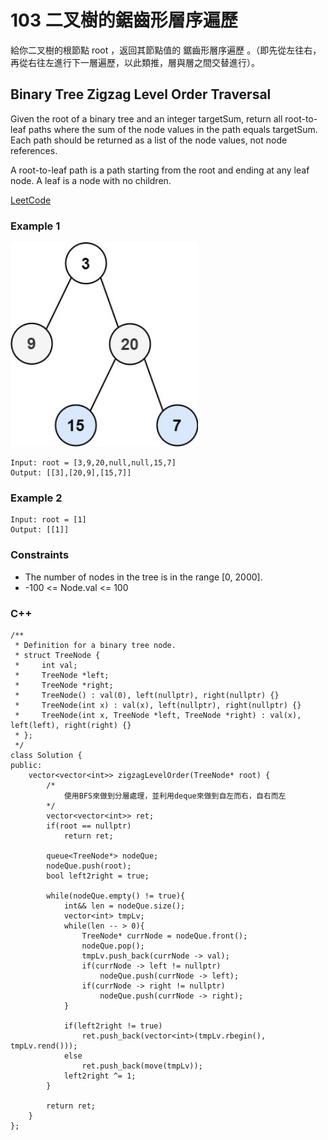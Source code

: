 # 103 二叉樹的鋸齒形層序遍歷

給你二叉樹的根節點 root ，返回其節點值的 鋸齒形層序遍歷 。（即先從左往右，再從右往左進行下一層遍歷，以此類推，層與層之間交替進行）。

## Binary Tree Zigzag Level Order Traversal

Given the root of a binary tree and an integer targetSum, return all root-to-leaf paths where the sum of the node values in the path equals targetSum. Each path should be returned as a list of the node values, not node references.

A root-to-leaf path is a path starting from the root and ending at any leaf node. A leaf is a node with no children.

[LeetCode](https://leetcode.cn/problems/path-sum-ii/)

### Example 1

<img src="img/103.jpg" width = "300"/>

```
Input: root = [3,9,20,null,null,15,7]
Output: [[3],[20,9],[15,7]]
```

### Example 2

```
Input: root = [1]
Output: [[1]]
``` 

### Constraints

* The number of nodes in the tree is in the range [0, 2000].
* -100 <= Node.val <= 100


### C++ 

```
/**
 * Definition for a binary tree node.
 * struct TreeNode {
 *     int val;
 *     TreeNode *left;
 *     TreeNode *right;
 *     TreeNode() : val(0), left(nullptr), right(nullptr) {}
 *     TreeNode(int x) : val(x), left(nullptr), right(nullptr) {}
 *     TreeNode(int x, TreeNode *left, TreeNode *right) : val(x), left(left), right(right) {}
 * };
 */
class Solution {
public:
    vector<vector<int>> zigzagLevelOrder(TreeNode* root) {
        /*
            使用BFS來做到分層處理，並利用deque來做到自左而右，自右而左
        */
        vector<vector<int>> ret;
        if(root == nullptr)
            return ret;

        queue<TreeNode*> nodeQue;
        nodeQue.push(root);
        bool left2right = true;

        while(nodeQue.empty() != true){
            int&& len = nodeQue.size();
            vector<int> tmpLv;
            while(len -- > 0){
                TreeNode* currNode = nodeQue.front();
                nodeQue.pop();
                tmpLv.push_back(currNode -> val);
                if(currNode -> left != nullptr)
                    nodeQue.push(currNode -> left);
                if(currNode -> right != nullptr)
                    nodeQue.push(currNode -> right);
            }

            if(left2right != true)
                ret.push_back(vector<int>(tmpLv.rbegin(), tmpLv.rend()));
            else
                ret.push_back(move(tmpLv));
            left2right ^= 1;
        }

        return ret;
    }
};
```
